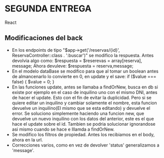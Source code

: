 # SEGUNDA ENTREGA

React

## Modificaciones del back
- En los endpoints de tipo "$app->get('/reservas/{id}', ReservaController::class . ':buscar')" se modifico la respuesta.
    Antes devolvia algo como: 
        $respuesta = $reserevas = array[reserva], message;
    Ahora devuleve: 
        $respuesta = reserva,message;
- En el modelo dataBase se modifico para que al tomar un boolean antes de almancenarlo lo convierte en 0, en update y el save: 
      if ($value === false) {
        $value = 0;
    }
- En las funciones update, antes se llamaba a findOrNew, busca en db si existe por ejemplo en el caso de inquilino uno con el mismo DNI, antes de hacer el update. Esto 
    con el fin de evitar la duplicidad. Pero si se quiere editar un inquilino y cambiar solamente el nombre, esta funcion devuelve un inquilino(El mismo que se esta editando) y devuelve el error. Se soluciono simplemente haciendo una funcion new, que devuelve un nuevo inquilino con los datos del anterior, este es el que hace el update sobre el id.
    Tambien se podria solucionar ignorandose asi mismo cuando se hace e lllamda a findOrNew.
- Se modifico los filtros de propiedad. Antes los recibiamos en el body, ahora en la url.
- Correcciones varios, como en vez de devolver 'status' generalizamos a 'message'.

    
